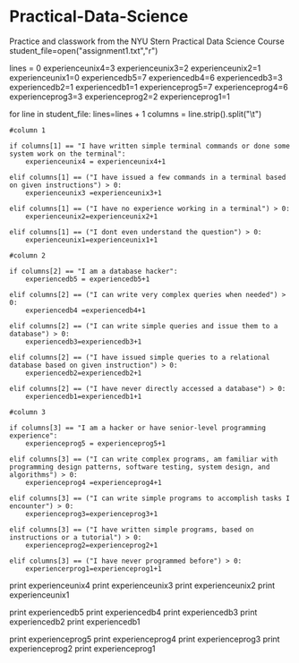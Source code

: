 Practical-Data-Science
======================

Practice and classwork from the NYU Stern Practical Data Science Course 
student_file=open("assignment1.txt","r")

lines = 0
experienceunix4=3
experienceunix3=2
experienceunix2=1
experienceunix1=0
experiencedb5=7
experiencedb4=6
experiencedb3=3
experiencedb2=1
experiencedb1=1
experienceprog5=7
experienceprog4=6
experienceprog3=3
experienceprog2=2
experienceprog1=1

for line in student_file:
	lines=lines + 1
	columns = line.strip().split("\t")
	
	#column 1

	if columns[1] == "I have written simple terminal commands or done some system work on the terminal":
		experienceunix4 = experienceunix4+1

	elif columns[1] == ("I have issued a few commands in a terminal based on given instructions") > 0:
		experienceunix3 =experienceunix3+1

	elif columns[1] == ("I have no experience working in a terminal") > 0:
		experienceunix2=experienceunix2+1

	elif columns[1] == ("I dont even understand the question") > 0:
		experienceunix1=experienceunix1+1

	#column 2

	if columns[2] == "I am a database hacker":
		experiencedb5 = experiencedb5+1

	elif columns[2] == ("I can write very complex queries when needed") > 0:
		experiencedb4 =experiencedb4+1

	elif columns[2] == ("I can write simple queries and issue them to a database") > 0:
		experiencedb3=experiencedb3+1

	elif columns[2] == ("I have issued simple queries to a relational database based on given instruction") > 0:
		experiencedb2=experiencedb2+1

	elif columns[2] == ("I have never directly accessed a database") > 0:
		experiencedb1=experiencedb1+1

	#column 3

	if columns[3] == "I am a hacker or have senior-level programming experience":
		experienceprog5 = experienceprog5+1

	elif columns[3] == ("I can write complex programs, am familiar with programming design patterns, software testing, system design, and algorithms") > 0:
		experienceprog4 =experienceprog4+1

	elif columns[3] == ("I can write simple programs to accomplish tasks I encounter") > 0:
		experienceprog3=experienceprog3+1

	elif columns[3] == ("I have written simple programs, based on instructions or a tutorial") > 0:
		experienceprog2=experienceprog2+1

	elif columns[3] == ("I have never programmed before") > 0:
		experiencerprog1=experienceprog1+1



print experienceunix4
print experienceunix3
print experienceunix2
print experienceunix1


print experiencedb5
print experiencedb4
print experiencedb3
print experiencedb2
print experiencedb1


print experienceprog5
print experienceprog4
print experienceprog3
print experienceprog2
print experienceprog1
